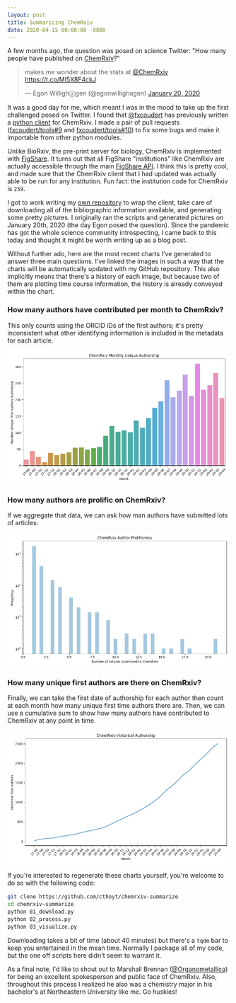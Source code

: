 ```yaml
---
layout: post
title: Summarizing ChemRxiv
date: 2020-04-15 00:00:00 -0800
---
```

A few months ago, the question was posed on science Twitter:
"How many people have published on [ChemRxiv](https://chemrxiv.org/)?"

<blockquote class="twitter-tweet" data-partner="tweetdeck"><p lang="en" dir="ltr">makes me wonder about the stats at <a href="https://twitter.com/ChemRxiv?ref_src=twsrc%5Etfw">@ChemRxiv</a> <a href="https://t.co/Ml5X8F4ckJ">https://t.co/Ml5X8F4ckJ</a></p>&mdash; Egon Willighⓐgen (@egonwillighagen) <a href="https://twitter.com/egonwillighagen/status/1219193083792969728?ref_src=twsrc%5Etfw">January 20, 2020</a></blockquote>

It was a good day for me, which meant I was in the mood to take up the first
challenged posed on Twitter. I found that [@fxcoudert](https://github.com/fxcoudert) has previously written a
[python client](https://github.com/fxcoudert/tools/blob/master/chemRxiv/chemRxiv.py) for ChemRxiv. I made a pair
of pull requests ([fxcoudert/tools#9](https://github.com/fxcoudert/tools/pull/9) and
[fxcoudert/tools#10](https://github.com/fxcoudert/tools/pull/10)) to fix some bugs and make it importable
from other python modules.

Unlike BioRxiv, the pre-print server for biology, ChemRxiv is implemented with [FigShare](https://figshare.com/).
It turns out that all FigShare "institutions" like ChemRxiv are actually accessible through the main
[FigShare API](https://docs.figshare.com/). I think this is pretty cool, and made sure that the ChemRxiv
client that I had updated was actually able to be run for any institution. Fun fact: the institution code
for ChemRxiv is `259`.

I got to work writing my [own repository](https://github.com/cthoyt/chemrxiv-summarize) to wrap the client,
take care of downloading all of the bibliographic information available, and generating some pretty pictures.
I originally ran the scripts and generated pictures on January 20th, 2020 (the day Egon posed the question).
Since the pandemic has got the whole science community introspecting, I came back to this today and thought it
might be worth writing up as a blog post.

Without further ado, here are the most recent charts I've generated to answer three main questions. I've
linked the images in such a way that the charts will be automatically updated with my GitHub repository. This
also implicitly means that there's a history of each image, but because two of them are plotting time course
information, the history is already conveyed within the chart.

### How many authors have contributed per month to ChemRxiv?

This only counts using the ORCID iDs of the first authors;
it's pretty inconsistent what other identifying information
is included in the metadata for each article.

![Unique Authors per Month](https://raw.githubusercontent.com/cthoyt/chemrxiv-summarize/master/unique_authors_per_month.png)

### How many authors are prolific on ChemRxiv?

If we aggregate that data, we can ask how man authors have
submitted lots of articles:

![Author Prolificness](https://raw.githubusercontent.com/cthoyt/chemrxiv-summarize/master/author_prolificness.png)

### How many unique first authors are there on ChemRxiv?

Finally, we can take the first date of authorship for each
author then count at each month how many unique first time
authors there are. Then, we can use a cumulative sum to show
how many authors have contributed to ChemRxiv at any point in
time.

![Historical Authorship](https://raw.githubusercontent.com/cthoyt/chemrxiv-summarize/master/historical_authorship.png)

If you're interested to regenerate these charts yourself, you're welcome to do so with the following code:

```bash
git clone https://github.com/cthoyt/chemrxiv-summarize
cd chemrxiv-summarize
python 01_download.py
python 02_process.py
python 03_visualize.py
```

Downloading takes a bit of time (about 40 minutes) but there's
a `tqdm` bar to keep you entertained in the mean time. Normally I package all of my code,
but the one off scripts here didn't seem to warrant it.

As a final note, I'd like to shout out to Marshall Brennan
([@Organometallica](https://twitter.com/Organometallica)) for being an excellent spokesperson
and public face of ChemRxiv. Also, throughout this process I realized he also was a chemistry
major in his bachelor's at Northeastern University like me. Go huskies!
